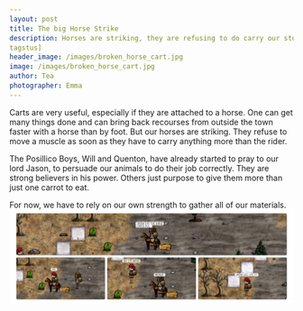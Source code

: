```yaml
---
layout: post
title: The big Horse Strike
description: Horses are striking, they are refusing to do carry our stuff.
tagstus]
header_image: /images/broken_horse_cart.jpg
image: /images/broken_horse_cart.jpg
author: Tea
photographer: Emma
---
```


Carts are very useful, especially if they are attached to a horse. One can get many things done and can bring back recourses from outside the town faster with a horse than by foot. But our horses are striking. They refuse to move a muscle as soon as they have to carry anything more than the rider. 

The Posillico Boys, Will and Quenton, have already started to pray to our lord Jason, to persuade our animals to do their job correctly. They are strong believers in his power. Others just purpose to give them more than just one carrot to eat. 

For now, we have to rely on our own strength to gather all of our materials. 
![image](/images/broken_horse_cart.jpg)